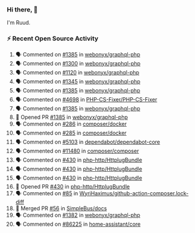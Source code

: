 ### Hi there, 👋

I'm Ruud.
 
### :zap: Recent Open Source Activity

<!--START_SECTION:activity-->
1. 🗣 Commented on [#1385](https://github.com/webonyx/graphql-php/issues/1385) in [webonyx/graphql-php](https://github.com/webonyx/graphql-php)
2. 🗣 Commented on [#1300](https://github.com/webonyx/graphql-php/issues/1300) in [webonyx/graphql-php](https://github.com/webonyx/graphql-php)
3. 🗣 Commented on [#1120](https://github.com/webonyx/graphql-php/issues/1120) in [webonyx/graphql-php](https://github.com/webonyx/graphql-php)
4. 🗣 Commented on [#1345](https://github.com/webonyx/graphql-php/issues/1345) in [webonyx/graphql-php](https://github.com/webonyx/graphql-php)
5. 🗣 Commented on [#1385](https://github.com/webonyx/graphql-php/issues/1385) in [webonyx/graphql-php](https://github.com/webonyx/graphql-php)
6. 🗣 Commented on [#4698](https://github.com/PHP-CS-Fixer/PHP-CS-Fixer/issues/4698) in [PHP-CS-Fixer/PHP-CS-Fixer](https://github.com/PHP-CS-Fixer/PHP-CS-Fixer)
7. 🗣 Commented on [#1385](https://github.com/webonyx/graphql-php/issues/1385) in [webonyx/graphql-php](https://github.com/webonyx/graphql-php)
8. 💪 Opened PR [#1385](https://github.com/webonyx/graphql-php/pull/1385) in [webonyx/graphql-php](https://github.com/webonyx/graphql-php)
9. 🗣 Commented on [#286](https://github.com/composer/docker/issues/286) in [composer/docker](https://github.com/composer/docker)
10. 🗣 Commented on [#285](https://github.com/composer/docker/issues/285) in [composer/docker](https://github.com/composer/docker)
11. 🗣 Commented on [#5103](https://github.com/dependabot/dependabot-core/issues/5103) in [dependabot/dependabot-core](https://github.com/dependabot/dependabot-core)
12. 🗣 Commented on [#11480](https://github.com/composer/composer/issues/11480) in [composer/composer](https://github.com/composer/composer)
13. 🗣 Commented on [#430](https://github.com/php-http/HttplugBundle/issues/430) in [php-http/HttplugBundle](https://github.com/php-http/HttplugBundle)
14. 🗣 Commented on [#430](https://github.com/php-http/HttplugBundle/issues/430) in [php-http/HttplugBundle](https://github.com/php-http/HttplugBundle)
15. 🗣 Commented on [#430](https://github.com/php-http/HttplugBundle/issues/430) in [php-http/HttplugBundle](https://github.com/php-http/HttplugBundle)
16. 💪 Opened PR [#430](https://github.com/php-http/HttplugBundle/pull/430) in [php-http/HttplugBundle](https://github.com/php-http/HttplugBundle)
17. 🗣 Commented on [#85](https://github.com/WyriHaximus/github-action-composer.lock-diff/issues/85) in [WyriHaximus/github-action-composer.lock-diff](https://github.com/WyriHaximus/github-action-composer.lock-diff)
18. 🎉 Merged PR [#56](https://github.com/SimpleBus/docs/pull/56) in [SimpleBus/docs](https://github.com/SimpleBus/docs)
19. 🗣 Commented on [#1382](https://github.com/webonyx/graphql-php/issues/1382) in [webonyx/graphql-php](https://github.com/webonyx/graphql-php)
20. 🗣 Commented on [#86225](https://github.com/home-assistant/core/issues/86225) in [home-assistant/core](https://github.com/home-assistant/core)
<!--END_SECTION:activity-->
